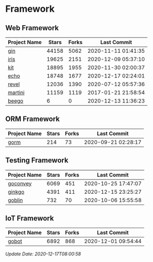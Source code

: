 # Framework

## Web Framework
| Project Name | Stars | Forks | Last Commit |
| ------------ | ----- | ----- | ----------- |
| [gin](https://github.com/gin-gonic/gin) | 44158 | 5062 | 2020-11-11 01:41:35 |
| [iris](https://github.com/kataras/iris) | 19625 | 2151 | 2020-12-09 05:37:10 |
| [kit](https://github.com/go-kit/kit) | 18895 | 1955 | 2020-11-30 02:00:37 |
| [echo](https://github.com/labstack/echo) | 18748 | 1677 | 2020-12-17 02:24:01 |
| [revel](https://github.com/revel/revel) | 12036 | 1390 | 2020-07-12 05:57:36 |
| [martini](https://github.com/go-martini/martini) | 11159 | 1119 | 2017-01-21 21:58:54 |
| [beego](https://github.com/astaxie/beego) | 6 | 0 | 2020-12-13 11:36:23 |

## ORM Framework
| Project Name | Stars | Forks | Last Commit |
| ------------ | ----- | ----- | ----------- |
| [gorm](https://github.com/jinzhu/gorm) | 214 | 73 | 2020-09-21 02:28:17 |

## Testing Framework
| Project Name | Stars | Forks | Last Commit |
| ------------ | ----- | ----- | ----------- |
| [goconvey](https://github.com/smartystreets/goconvey) | 6069 | 451 | 2020-10-25 17:47:07 |
| [ginkgo](https://github.com/onsi/ginkgo) | 4391 | 411 | 2020-12-15 23:25:27 |
| [goblin](https://github.com/franela/goblin) | 732 | 70 | 2020-10-06 15:55:58 |

## IoT Framework
| Project Name | Stars | Forks | Last Commit |
| ------------ | ----- | ----- | ----------- |
| [gobot](https://github.com/hybridgroup/gobot) | 6892 | 868 | 2020-12-01 09:54:44 |

*Update Date: 2020-12-17T08:00:58*